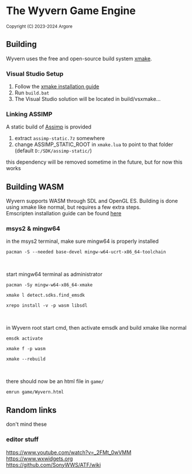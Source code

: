# The Wyvern Game Engine
<sup>Copyright (C) 2023-2024 Argore</sup>

## Building
Wyvern uses the free and open-source build system [xmake](https://github.com/xmake-io/xmake).  

### Visual Studio Setup
1. Follow the [xmake installation guide](https://xmake.io/#/guide/installation)  
2. Run `build.bat`  
3. The Visual Studio solution will be located in build/vsxmake...

### Linking ASSIMP 
A static build of [Assimp]() is provided

1. extract `assimp-static.7z` somewhere
2. change ASSIMP_STATIC_ROOT in `xmake.lua` to point to that folder (default `D:/SDK/assimp-static/`)

this dependency will be removed sometime in the future, but for now this works

## Building WASM
Wyvern supports WASM through SDL and OpenGL ES. Building is done using xmake like normal, but requires a few extra steps.  
Emscripten installation guide can be found [here]()

### msys2 & mingw64
in the msys2 terminal, make sure mingw64 is properly installed
```
pacman -S --needed base-devel mingw-w64-ucrt-x86_64-toolchain
```
<br>

start mingw64 terminal as administrator

```
pacman -Sy mingw-w64-x86_64-xmake
```
```
xmake l detect.sdks.find_emsdk
```
```
xrepo install -v -p wasm libsdl
```
<br>

in Wyvern root start cmd, then activate emsdk and build xmake like normal

```
emsdk activate
```
```
xmake f -p wasm 
```
```
xmake --rebuild
```
<br>

there should now be an html file in `game/`

```
emrun game/Wyvern.html
```

## Random links
don't mind these
### editor stuff 
https://www.youtube.com/watch?v=_2FMt_0wVMM  
https://www.wxwidgets.org  
https://github.com/SonyWWS/ATF/wiki
